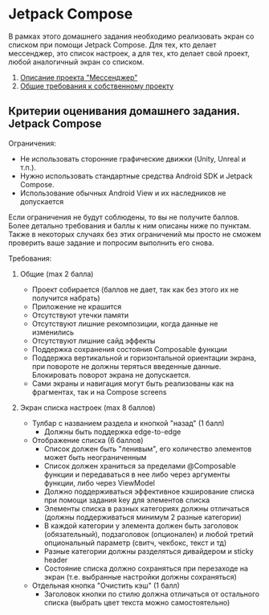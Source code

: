 # Jetpack Compose

В рамках этого домашнего задания необходимо реализовать экран со списком при помощи Jetpack Compose. Для тех, кто делает мессенджер, это список настроек, а для тех, кто делает свой проект, любой аналогичный экран со списком.

1. [Описание проекта "Мессенджер"](https://github.com/polis-vk/2023-android-itmo-hws/tree/task_7#мессенджер)
2. [Общие требования к собственному проекту](https://github.com/polis-vk/2023-android-itmo-hws/tree/task_7#свой-проект)

## Критерии оценивания домашнего задания. Jetpack Compose

Ограничения:
- Не использовать сторонние графические движки (Unity, Unreal и т.п.).
- Нужно использовать стандартные средства Android SDK и Jetpack Compose.
- Использование обычных Android View и их наследников не допускается

Если ограничения не будут соблюдены, то вы не получите баллов. Более детально требования и баллы к ним описаны ниже по пунктам. Также в некоторых случаях без этих ограничений мы просто не сможем проверить ваше задание и попросим выполнить его снова.

Требования:

1. Общие (max 2 балла)
    - Проект собирается (баллов не дает, так как без этого их не получится набрать)
    - Приложение не крашится
    - Отсутствуют утечки памяти
    - Отсутствуют лишние рекомпозиции, когда данные не изменились
    - Отсутствуют лишние сайд эффекты
    - Поддержка сохранения состояния Composable функции
    - Поддержка вертикальной и горизонтальной ориентации экрана, при повороте не должны теряться введенные данные. Блокировать поворот экрана не допускается.
    - Сами экраны и навигация могут быть реализованы как на фрагментах, так и на Compose screens

2. Экран списка настроек (max 8 баллов)
    - Тулбар с названием раздела и кнопкой "назад" (1 балл)
        - Должны быть поддержка edge-to-edge
    - Отображение списка (6 баллов)
        - Список должен быть "ленивым", его количество элементов может быть неограниченным
        - Список должен храниться за пределами @Composable функции и передаваться в нее либо через аргументы функции, либо через ViewModel
        - Должно поддерживаться эффективное кэширование списка при помощи задания key для элементов списка
        - Элементы списка в разных категориях должны отличаться (должны поддерживаться минимум 2 разные категории)
        - В каждой категории у элемента должен быть заголовок (обязательный), подзаголовок (опционален) и любой третий опциональный параметр (свитч, чекбокс, текст и тд)
        - Разные категории должны разделяться дивайдером и sticky header
        - Состояние списка должно сохраняться при перезаходе на экран (т.е. выбранные настройки должны сохраняться)
    - Отдельная кнопка "Очистить кэш" (1 балл)
        - Заголовок кнопки по стилю должна отличаться от остального списка (выбрать цвет текста можно самостоятельно)